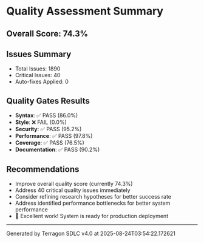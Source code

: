 # Quality Assessment Summary
            
## Overall Score: 74.3%
            
## Issues Summary
- Total Issues: 1890
- Critical Issues: 40
- Auto-fixes Applied: 0

## Quality Gates Results
- **Syntax**: ✅ PASS (86.0%)
- **Style**: ❌ FAIL (0.0%)
- **Security**: ✅ PASS (95.2%)
- **Performance**: ✅ PASS (97.8%)
- **Coverage**: ✅ PASS (76.5%)
- **Documentation**: ✅ PASS (90.2%)

## Recommendations
- Improve overall quality score (currently 74.3%)
- Address 40 critical quality issues immediately
- Consider refining research hypotheses for better success rate
- Address identified performance bottlenecks for better system performance
- 🎉 Excellent work! System is ready for production deployment

---
Generated by Terragon SDLC v4.0 at 2025-08-24T03:54:22.172621
